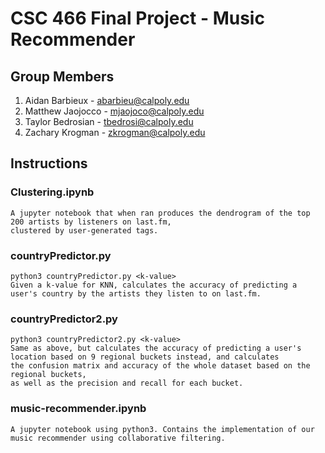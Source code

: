 # CSC 466 Final Project - Music Recommender

## Group Members
1. Aidan Barbieux - abarbieu@calpoly.edu
1. Matthew Jaojocco - mjaojoco@calpoly.edu
1. Taylor Bedrosian - tbedrosi@calpoly.edu
1. Zachary Krogman - zkrogman@calpoly.edu

## Instructions 

### Clustering.ipynb
    A jupyter notebook that when ran produces the dendrogram of the top 200 artists by listeners on last.fm, 
    clustered by user-generated tags.
    
### countryPredictor.py
    python3 countryPredictor.py <k-value>
    Given a k-value for KNN, calculates the accuracy of predicting a user's country by the artists they listen to on last.fm.

### countryPredictor2.py
    python3 countryPredictor2.py <k-value>
    Same as above, but calculates the accuracy of predicting a user's location based on 9 regional buckets instead, and calculates
    the confusion matrix and accuracy of the whole dataset based on the regional buckets, 
    as well as the precision and recall for each bucket.
### music-recommender.ipynb
    A jupyter notebook using python3. Contains the implementation of our music recommender using collaborative filtering.
    